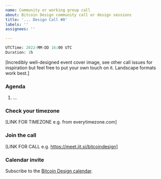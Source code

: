```yaml
---
name: Community or working group call
about: Bitcoin Design community call or design sessions
title: '... Design Call #0'
labels: ''
assignees: ''

---
```


```meta
UTCTime: 2022-MM-DD 16:00 UTC
Duration: 1h
```

[Incredibly well-designed event cover image, see other call issues for inspiration but feel free to put your own touch on it. Landscape formats work best.]

### Agenda

1. ...

### Check your timezone

[LINK FOR TIMEZONE e.g. from everytimezone.com]

### Join the call

[LINK FOR CALL e.g. https://meet.jit.si/bitcoindesign]

### Calendar invite

Subscribe to the [Bitcoin Design calendar](https://bitcoin.design/calendar/).
